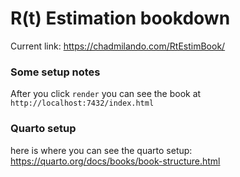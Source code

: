 # R(t) Estimation bookdown

Current link: https://chadmilando.com/RtEstimBook/

### Some setup notes

After you click `render` you can see the book at `http://localhost:7432/index.html`

### Quarto setup
here is where you can see the quarto setup: https://quarto.org/docs/books/book-structure.html
